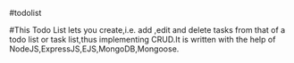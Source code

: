 #t o d o l i s t 
 


#This Todo List lets you create,i.e. add ,edit and delete tasks from that of a todo list or task list,thus implementing CRUD.It is written with the help of NodeJS,ExpressJS,EJS,MongoDB,Mongoose.  
